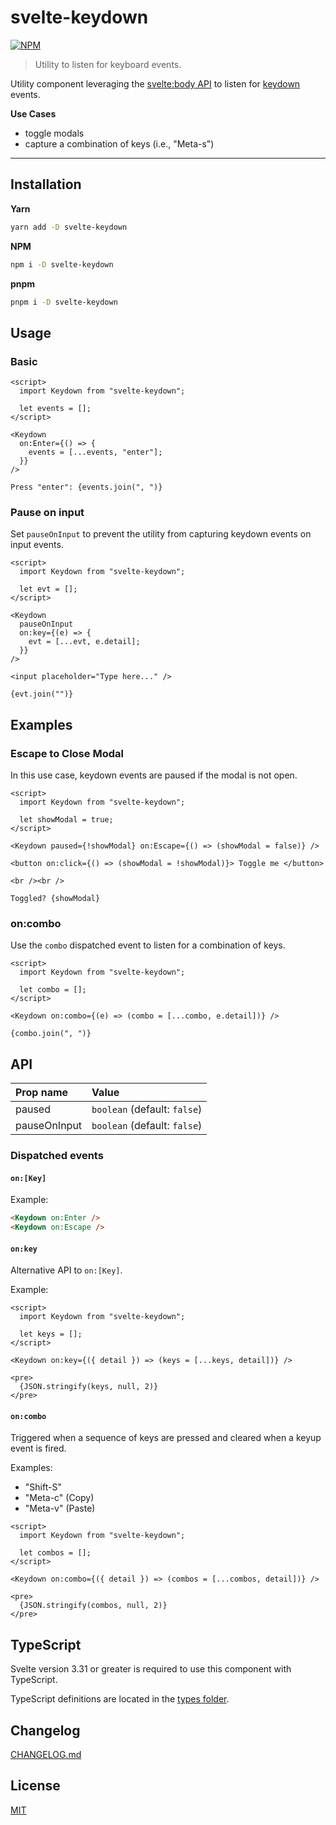 # svelte-keydown

[![NPM][npm]][npm-url]

> Utility to listen for keyboard events.

<!-- REPO_URL -->

Utility component leveraging the [svelte:body API](https://svelte.dev/docs#svelte_body) to listen for [keydown](https://developer.mozilla.org/en-US/docs/Web/API/Document/keydown_event) events.

**Use Cases**

- toggle modals
- capture a combination of keys (i.e., "Meta-s")

---

<!-- TOC -->

## Installation

**Yarn**

```bash
yarn add -D svelte-keydown
```

**NPM**

```bash
npm i -D svelte-keydown
```

**pnpm**

```bash
pnpm i -D svelte-keydown
```

## Usage

### Basic

```svelte
<script>
  import Keydown from "svelte-keydown";

  let events = [];
</script>

<Keydown
  on:Enter={() => {
    events = [...events, "enter"];
  }}
/>

Press "enter": {events.join(", ")}
```

### Pause on input

Set `pauseOnInput` to prevent the utility from capturing keydown events on input events.

```svelte
<script>
  import Keydown from "svelte-keydown";

  let evt = [];
</script>

<Keydown
  pauseOnInput
  on:key={(e) => {
    evt = [...evt, e.detail];
  }}
/>

<input placeholder="Type here..." />

{evt.join("")}
```

## Examples

### Escape to Close Modal

In this use case, keydown events are paused if the modal is not open.

```svelte
<script>
  import Keydown from "svelte-keydown";

  let showModal = true;
</script>

<Keydown paused={!showModal} on:Escape={() => (showModal = false)} />

<button on:click={() => (showModal = !showModal)}> Toggle me </button>

<br /><br />

Toggled? {showModal}
```

### on:combo

Use the `combo` dispatched event to listen for a combination of keys.

```svelte
<script>
  import Keydown from "svelte-keydown";

  let combo = [];
</script>

<Keydown on:combo={(e) => (combo = [...combo, e.detail])} />

{combo.join(", ")}
```

## API

| Prop name    | Value                        |
| :----------- | :--------------------------- |
| paused       | `boolean` (default: `false`) |
| pauseOnInput | `boolean` (default: `false`) |

### Dispatched events

#### `on:[Key]`

Example:

<!-- prettier-ignore-start -->
```html
<Keydown on:Enter />
<Keydown on:Escape />
```
<!-- prettier-ignore-end -->

#### `on:key`

Alternative API to `on:[Key]`.

Example:

```svelte
<script>
  import Keydown from "svelte-keydown";

  let keys = [];
</script>

<Keydown on:key={({ detail }) => (keys = [...keys, detail])} />

<pre>
  {JSON.stringify(keys, null, 2)}
</pre>
```

#### `on:combo`

Triggered when a sequence of keys are pressed and cleared when a keyup event is fired.

Examples:

- "Shift-S"
- "Meta-c" (Copy)
- "Meta-v" (Paste)

```svelte
<script>
  import Keydown from "svelte-keydown";

  let combos = [];
</script>

<Keydown on:combo={({ detail }) => (combos = [...combos, detail])} />

<pre>
  {JSON.stringify(combos, null, 2)}
</pre>
```

## TypeScript

Svelte version 3.31 or greater is required to use this component with TypeScript.

TypeScript definitions are located in the [types folder](./types).

## Changelog

[CHANGELOG.md](CHANGELOG.md)

## License

[MIT](LICENSE)

[npm]: https://img.shields.io/npm/v/svelte-keydown.svg?color=%23ff3e00&style=for-the-badge
[npm-url]: https://npmjs.com/package/svelte-keydown
